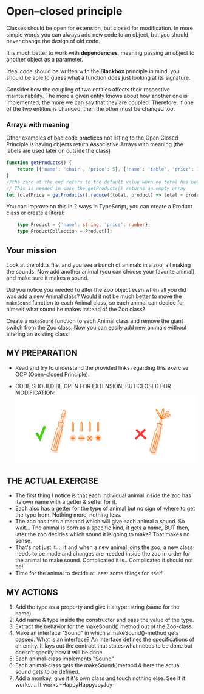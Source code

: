 # Open–closed principle
Classes should be open for extension, but closed for modification. In more simple words you can always add new code to
an object, but you should never change the design of old code.

It is much better to work with **dependencies**, meaning passing an object to another object as a parameter. 

Ideal code should be written with the **Blackbox** principle in mind, you should be able to guess what a function does 
just looking at its signature.

Consider how the coupling of two entities affects their respective maintainability. The more a given entity knows about 
how another one is implemented, the more we can say that they are coupled. Therefore, if one of the two entities is 
changed, then the other must be changed too.

### Arrays with meaning
Other examples of bad code practices not listing to the Open Closed Principle is having objects return Associative 
Arrays with meaning (the labels are used later on outside the class)

````typescript
function getProducts() {
    return [{'name': 'chair', 'price': 5}, {'name': 'table', 'price': 15}, {'name': 'bed', 'price': 20}];
}
//the zero at the end refers to the default value when no total has been calculated yet (first value of total)
// This is needed in case the getProducts() returns an empty array
let totalPrice = getProducts().reduce((total, product) => total + product.price, 0);
````

You can improve on this in 2 ways in TypeScript, you can create a Product class or create a literal:
````typescript
    type Product = {'name': string, 'price': number};
    type ProductCollection = Product[];
````

## Your mission
Look at the old.ts file, and you see a bunch of animals in a zoo, all making the sounds.
Now add another animal (you can choose your favorite animal), and make sure it makes a sound.

Did you notice you needed to alter the Zoo object even when all you did was add a new Animal class? Would it not be 
much better to move the `makeSound` function to each Animal class, so each animal can decide for himself what sound he 
makes instead of the Zoo class?

Create a `makeSound` function to each Animal class and remove the giant switch from the Zoo class. Now you can easily 
add new animals without altering an existing class!

## MY PREPARATION
- Read and try to understand the provided links regarding this exercise OCP (Open-closed Principle).
* CODE SHOULD BE OPEN FOR EXTENSION, BUT CLOSED FOR MODIFICATION!
![img.png](img.png)

## THE ACTUAL EXERCISE
- The first thing I notice is that each individual animal inside the zoo has its own name with a getter & setter for it.  
- Each also has a getter for the type of animal but no sign of where to get the type from.  Nothing more, nothing less.
- The zoo has then a method which will give each animal a sound.  So wait... The animal is born as a specific kind, it 
gets a name, BUT then, later the zoo decides which sound it is going to make?  That makes no sense.  
- That's not just it..., if and when a new animal joins the zoo, a new class needs to be made and changes are needed 
inside the zoo in order for the animal to make sound. Complicated it is..  Complicated it should not be!  
- Time for the animal to decide at least some things for itself.

## MY ACTIONS
1. Add the type as a property and give it a type: string (same for the name).
2. Add name & type inside the constructor and pass the value of the type.
3. Extract the behavior for the makeSound() method out of the Zoo-class.
4. Make an interface "Sound" in which a makeSound()-method gets passed.  What is an interface? An interface defines the 
specifications of an entity. It lays out the contract that states what needs to be done but doesn’t specify how it 
will be done.
5. Each animal-class implements "Sound"
6. Each animal-class gets the makeSound()method & here the actual sound gets to be defined.
7. Add a monkey, give it it's own class and touch nothing else.  See if it works.... It works -HappyHappyJoyJoy-





